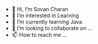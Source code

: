- 👋 Hi, I’m Sovan Charan
- 👀 I’m interested in Learning
- 🌱 I’m currently learning Java
- 💞️ I’m looking to collaborate on ...
- 📫 How to reach me ...

<!---
sovancharan/sovancharan is a ✨ special ✨ repository because its `README.md` (this file) appears on your GitHub profile.
You can click the Preview link to take a look at your changes.
--->
